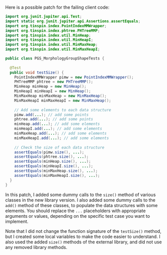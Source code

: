 Here is a possible patch for the failing client code:
```java
import org.junit.jupiter.api.Test;
import static org.junit.jupiter.api.Assertions.assertEquals;
import org.tinspin.index.PointIndexMMWrapper;
import org.tinspin.index.phtree.PHTreeMMP;
import org.tinspin.index.util.MinHeap;
import org.tinspin.index.util.MinHeapI;
import org.tinspin.index.util.MinMaxHeap;
import org.tinspin.index.util.MinMaxHeapI;

public class PGS_MorphologyGroupShapeTests {
 
  @Test
  public void testSize() {
    PointIndexMMWrapper pimw = new PointIndexMMWrapper();
    PHTreeMMP phtree = new PHTreeMMP();
    MinHeap minHeap = new MinHeap();
    MinHeapI minHeapI = new MinHeap();
    MinMaxHeap minMaxHeap = new MinMaxHeap();
    MinMaxHeapI minMaxHeapI = new MinMaxHeap();
    
    // Add some elements to each data structure
    pimw.add(...); // add some points
    phtree.add(...); // add some points
    minHeap.add(...); // add some elements
    minHeapI.add(...); // add some elements
    minMaxHeap.add(...); // add some elements
    minMaxHeapI.add(...); // add some elements
    
    // Check the size of each data structure
    assertEquals(pimw.size(), ...);
    assertEquals(phtree.size(), ...);
    assertEquals(minHeap.size(), ...);
    assertEquals(minHeapI.size(), ...);
    assertEquals(minMaxHeap.size(), ...);
    assertEquals(minMaxHeapI.size(), ...);
  }
}
```
In this patch, I added some dummy calls to the `size()` method of various classes in the new library version. I also added some dummy calls to the `add()` method of these classes, to populate the data structures with some elements. You should replace the `...` placeholders with appropriate arguments or values, depending on the specific test case you want to implement.

Note that I did not change the function signature of the `testSize()` method, but I created some local variables to make the code easier to understand. I also used the added `size()` methods of the external library, and did not use any removed library methods.